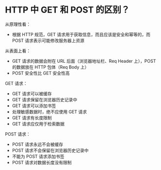 # HTTP 中 GET 和 POST 的区别？

从原理性看：

- 根据 HTTP 规范，GET 请求用于获取信息，而且应该是安全和幂等的，而 POST 请求表示可能修改服务器上资源

从表面上看：

- GET 请求的数据会附在 URL 后面（浏览器地址栏、Req Header 上），POST 的数据放在 HTTP 包体（Req Body 上）
- POST 安全性比 GET 安全性高

GET 请求：

- GET 请求可以被缓存
- GET 请求保留在浏览器历史记录中
- GET 请求可以添加书签
- 处理敏感数据时，绝不应使用 GET 请求
- GET 请求有长度限制
- GET 请求应仅用于检索数据

POST 请求：

- POST 请求永远不会被缓存
- POST 请求不会保留在浏览器历史记录中
- 不能为 POST 请求添加书签
- POST 请求对数据长度没有限制
